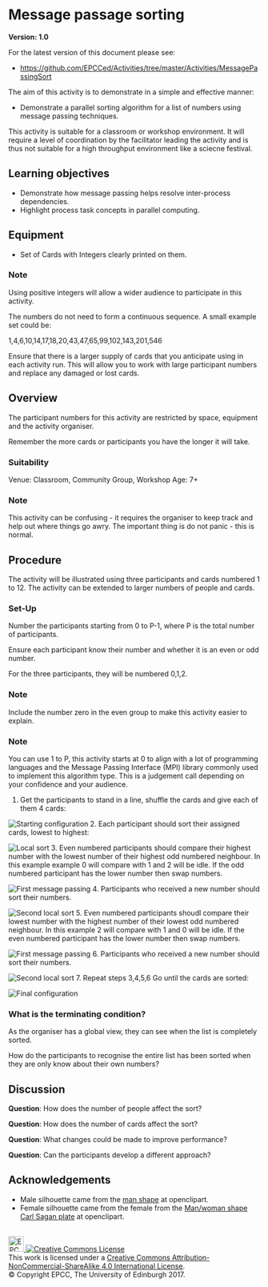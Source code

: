 # Message passage sorting

**Version: 1.0**

For the latest version of this document please see:

* https://github.com/EPCCed/Activities/tree/master/Activities/MessagePassingSort

The aim of this activity is to demonstrate in a simple and effective
manner:

* Demonstrate a parallel sorting algorithm for a list of numbers using
  message passing techniques.

This activity is suitable for a classroom or workshop environment. It
will require a level of coordination by the facilitator leading the 
activity and is thus not suitable for a high throughput environment 
like  a sciecne festival.

## Learning objectives

* Demonstrate how message passing helps resolve inter-process dependencies.
* Highlight process task concepts in parallel computing.

## Equipment

* Set of Cards with Integers clearly printed on them.

### Note

Using positive integers will allow a wider audience to participate in
this activity.

The numbers do not need to form a continuous sequence.  A small
example set could be:

1,4,6,10,14,17,18,20,43,47,65,99,102,143,201,546

Ensure that there is a larger supply of cards that you anticipate
using in each activity run.  This will allow you to work with large
participant numbers and replace any damaged or lost cards.

## Overview

The participant numbers for this activity are restricted by space,
equipment and the activity organiser.

Remember the more cards or participants you have the longer it will take.

### Suitability

Venue: Classroom, Community Group, Workshop
Age: 7+

### Note

This activity can be confusing - it requires the organiser to keep
track and help out where things go awry. The important thing is do not
panic - this is normal.


## Procedure

The activity will be illustrated using three participants and cards numbered 1 to 12.
The activity can be extended to larger numbers of people and cards.

### Set-Up

Number the participants starting from 0 to P-1, where P is the total
number of participants.

Ensure each participant know their number and whether it is an even or
odd number.

For the three participants, they will be numbered 0,1,2.

### Note

Include the number zero in the even group to make this activity easier to explain.

### Note
You can use 1 to P, this activity starts at 0 to align with a lot of programming languages 
and the Message Passing Interface (MPI) library commonly used to implement 
this algorithm type.
This is a judgement call depending on your confidence and your audience.

<!-- Do not put a new line when going to a new 
     numbered item otherwise markdown will start
     renumbering from 1! -->
     
1. Get the participants to stand in a line, shuffle the cards and give each of them 4 cards:

![Starting configuration](imgs/MessagePassing1.png)
2. Each participant should sort their assigned cards, lowest to highest:

![Local sort](imgs/MessagePassing2.png)
3. Even numbered participants should compare their highest number with the lowest number 
of their highest odd numbered neighbour. 
In this example example 0 will compare with 1 and 2 will be idle.
If the odd numbered participant has the lower number then swap numbers.
	     
![First message passing](imgs/MessagePassing3.png)
4. Participants who received a new number should sort their numbers.
   
![Second local sort](imgs/MessagePassing4.png)
5. Even numbered participants shoudl compare their lowest number with the highest number of their lowest odd numbered neighbour. 
In this example 2 will compare with 1 and 0 will be idle.
If the even numbered participant has the lower number then swap numbers.

![First message passing](imgs/MessagePassing5.png)
6. Participants who received a new number should sort their numbers.

![Second local sort](imgs/MessagePassing6.png)
7. Repeat steps 3,4,5,6 Go until the cards are sorted:

![Final configuration](imgs/MessagePassing7.png)

### What is the terminating condition? 

As the organiser has a global view, they can see when the list is
completely sorted.

How do the participants to recognise the entire list has been sorted
when they are only know about their own numbers?

## Discussion

**Question**: How does the number of people affect the sort?

**Question**: How does the number of cards affect the sort?

**Question**: What changes could be made to improve performance?

**Question**: Can the participants develop a different approach?

## Acknowledgements

* Male silhouette came from the [man shape](https://openclipart.org/detail/182185/man-shape) at openclipart.
* Female silhouette came from the female from the [Man/woman shape Carl Sagan plate](https://openclipart.org/detail/269831/manwoman-shape-carl-sagan-plate) at openclipart.

<!-- Licensing and copyright stuff below -->
<br>
<a href="http://www.epcc.ed.ac.uk">
<img alt="EPCC logo" src="https://www.epcc.ed.ac.uk/sites/all/themes/epcc/images/epcc-logo.png" height="31"/>
</a>
<a rel="license" href="http://creativecommons.org/licenses/by-nc-sa/4.0/">
<img alt="Creative Commons License" style="border-width:0"
     src="https://i.creativecommons.org/l/by-nc-sa/4.0/88x31.png" />
</a><br />
This work is licensed under a <a rel="license" href="http://creativecommons.org/licenses/by-nc-sa/4.0/">
Creative Commons Attribution-NonCommercial-ShareAlike 4.0 International License</a>.<br/>
&copy; Copyright EPCC, The University of Edinburgh 2017.
